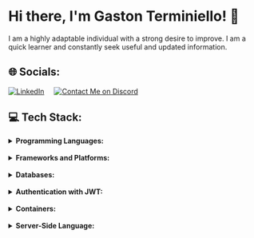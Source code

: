 # Hi there, I'm Gaston Terminiello! 👋

I am a highly adaptable individual with a strong desire to improve. I am a quick learner and constantly seek useful and updated information.

## 🌐 Socials:
[![LinkedIn](https://img.shields.io/badge/LinkedIn-%230077B5.svg?logo=linkedin&logoColor=white&style=for-the-badge)](https://www.linkedin.com/in/gaston-terminiello/)
&nbsp;&nbsp;&nbsp;
[![Contact Me on Discord](https://img.shields.io/badge/Contact%20Me%20on%20Discord-%237289DA?style=for-the-badge&logo=discord&logoColor=white)](https://discord.gg/8RHtTj5V)

## 💻 Tech Stack:

<details>
<summary><strong>Programming Languages:</strong></summary>

- 
  ![JavaScript](https://img.shields.io/badge/javascript-%23323330.svg?style=for-the-badge&logo=javascript&logoColor=%23F7DF1E)

- 
  ![Typescript](https://img.shields.io/badge/TYPESCRIPT-99ccff?style=for-the-badge&logo=typescript)
</details>
&nbsp;&nbsp;&nbsp;
<details>
<summary><strong>Frameworks and Platforms:</strong></summary>

-
  ![Express.js](https://img.shields.io/badge/express.js-%23404d59.svg?style=for-the-badge&logo=express&logoColor=%2361DAFB)

- 
  ![Fastify](https://img.shields.io/badge/Fastify-ca4d30?style=for-the-badge&logo=fastify)

- 
  ![React](https://img.shields.io/badge/react-%2320232a.svg?style=for-the-badge&logo=react&logoColor=%2361DAFB)
</details>
&nbsp;&nbsp;&nbsp;
<details>
<summary><strong>Databases:</strong></summary>

- 
  ![MySQL](https://img.shields.io/badge/mysql-%2300f.svg?style=for-the-badge&logo=mysql&logoColor=white)

- 
  ![MongoDB](https://img.shields.io/badge/MongoDB-grey?style=for-the-badge&logo=mongodb)

- 
  ![PostgreSQL](https://img.shields.io/badge/PostgreSQL-336791?style=for-the-badge&logo=postgresql&logoColor=white)
</details>
&nbsp;&nbsp;&nbsp;
<details>
<summary><strong>Authentication with JWT:</strong></summary>

- 
  ![JWT](https://img.shields.io/badge/JSON%20Web%20Tokens-JWT-%232496ED?style=for-the-badge)
</details>
&nbsp;&nbsp;&nbsp;
<details>
<summary><strong>Containers:</strong></summary>

- 
  ![Docker](https://img.shields.io/badge/docker-%232496ED.svg?style=for-the-badge&logo=docker&logoColor=white)
</details>
&nbsp;&nbsp;&nbsp;
<details>
<summary><strong>Server-Side Language:</strong></summary>

- 
  ![Node.js](https://img.shields.io/badge/node.js-6DA55F?style=for-the-badge&logo=node.js&logoColor=white)
</details>
